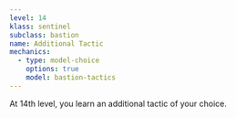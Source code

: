 ```yaml
---
level: 14
klass: sentinel
subclass: bastion
name: Additional Tactic
mechanics:
  - type: model-choice
    options: true
    model: bastion-tactics
---
```

At 14th level, you learn an additional tactic of your choice.

